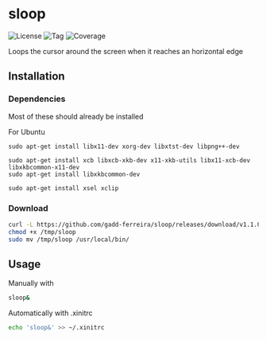 # sloop

![License](https://img.shields.io/github/license/gadd-ferreira/sloop.svg?style=for-the-badge) ![Tag](https://img.shields.io/github/release/gadd-ferreira/sloop.svg?style=for-the-badge) ![Coverage](https://img.shields.io/badge/coverage-42.9%25-greenyellow.svg?style=for-the-badge)

Loops the cursor around the screen when it reaches an horizontal edge


## Installation

### Dependencies
Most of these should already be installed

For Ubuntu
```
sudo apt-get install libx11-dev xorg-dev libxtst-dev libpng++-dev   

sudo apt-get install xcb libxcb-xkb-dev x11-xkb-utils libx11-xcb-dev libxkbcommon-x11-dev
sudo apt-get install libxkbcommon-dev

sudo apt-get install xsel xclip
```

### Download
```bash
curl -L https://github.com/gadd-ferreira/sloop/releases/download/v1.1.0/sloop-v1.1.0 -o /tmp/sloop
chmod +x /tmp/sloop
sudo mv /tmp/sloop /usr/local/bin/
```


## Usage



Manually with



```bash
sloop&
```



Automatically with .xinitrc
```bash
echo 'sloop&' >> ~/.xinitrc
```
